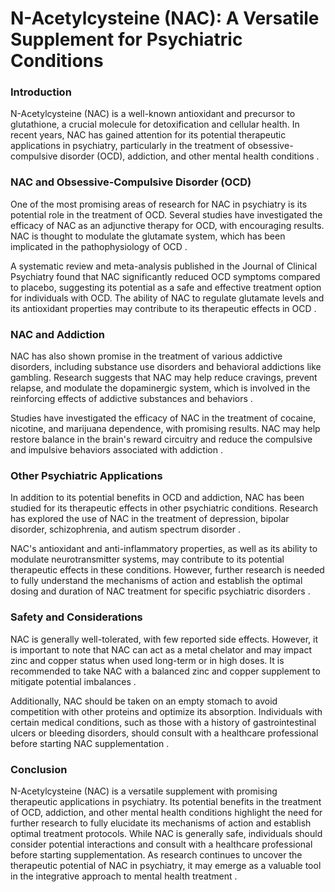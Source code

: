 # N-Acetylcysteine (NAC): A Versatile Supplement for Psychiatric Conditions

### Introduction

N-Acetylcysteine (NAC) is a well-known antioxidant and precursor to glutathione, a crucial molecule for detoxification and cellular health. In recent years, NAC has gained attention for its potential therapeutic applications in psychiatry, particularly in the treatment of obsessive-compulsive disorder (OCD), addiction, and other mental health conditions .

### NAC and Obsessive-Compulsive Disorder (OCD)

One of the most promising areas of research for NAC in psychiatry is its potential role in the treatment of OCD. Several studies have investigated the efficacy of NAC as an adjunctive therapy for OCD, with encouraging results. NAC is thought to modulate the glutamate system, which has been implicated in the pathophysiology of OCD .

A systematic review and meta-analysis published in the Journal of Clinical Psychiatry found that NAC significantly reduced OCD symptoms compared to placebo, suggesting its potential as a safe and effective treatment option for individuals with OCD. The ability of NAC to regulate glutamate levels and its antioxidant properties may contribute to its therapeutic effects in OCD .

### NAC and Addiction

NAC has also shown promise in the treatment of various addictive disorders, including substance use disorders and behavioral addictions like gambling. Research suggests that NAC may help reduce cravings, prevent relapse, and modulate the dopaminergic system, which is involved in the reinforcing effects of addictive substances and behaviors .

Studies have investigated the efficacy of NAC in the treatment of cocaine, nicotine, and marijuana dependence, with promising results. NAC may help restore balance in the brain's reward circuitry and reduce the compulsive and impulsive behaviors associated with addiction .

### Other Psychiatric Applications

In addition to its potential benefits in OCD and addiction, NAC has been studied for its therapeutic effects in other psychiatric conditions. Research has explored the use of NAC in the treatment of depression, bipolar disorder, schizophrenia, and autism spectrum disorder .

NAC's antioxidant and anti-inflammatory properties, as well as its ability to modulate neurotransmitter systems, may contribute to its potential therapeutic effects in these conditions. However, further research is needed to fully understand the mechanisms of action and establish the optimal dosing and duration of NAC treatment for specific psychiatric disorders .

### Safety and Considerations

NAC is generally well-tolerated, with few reported side effects. However, it is important to note that NAC can act as a metal chelator and may impact zinc and copper status when used long-term or in high doses. It is recommended to take NAC with a balanced zinc and copper supplement to mitigate potential imbalances .

Additionally, NAC should be taken on an empty stomach to avoid competition with other proteins and optimize its absorption. Individuals with certain medical conditions, such as those with a history of gastrointestinal ulcers or bleeding disorders, should consult with a healthcare professional before starting NAC supplementation .

### Conclusion

N-Acetylcysteine (NAC) is a versatile supplement with promising therapeutic applications in psychiatry. Its potential benefits in the treatment of OCD, addiction, and other mental health conditions highlight the need for further research to fully elucidate its mechanisms of action and establish optimal treatment protocols. While NAC is generally safe, individuals should consider potential interactions and consult with a healthcare professional before starting supplementation. As research continues to uncover the therapeutic potential of NAC in psychiatry, it may emerge as a valuable tool in the integrative approach to mental health treatment .

